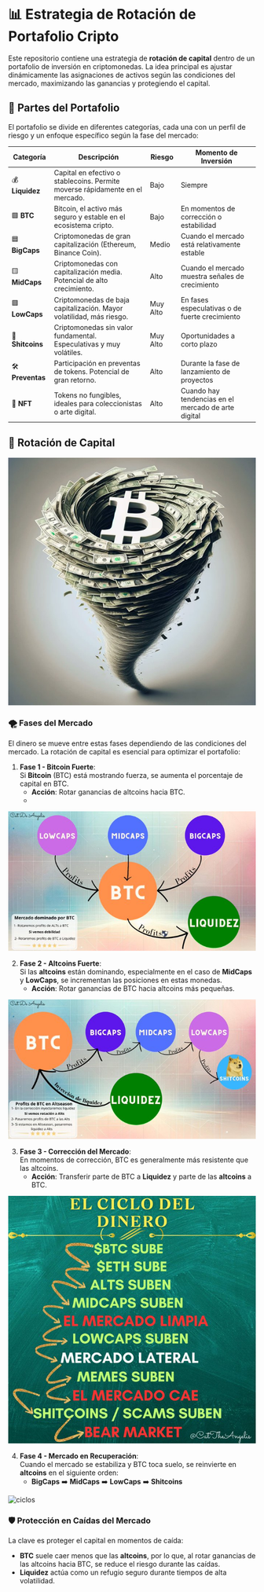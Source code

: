 # 📊 Estrategia de Rotación de Portafolio Cripto

Este repositorio contiene una estrategia de **rotación de capital** dentro de un portafolio de inversión en criptomonedas. La idea principal es ajustar dinámicamente las asignaciones de activos según las condiciones del mercado, maximizando las ganancias y protegiendo el capital.

## 🧩 Partes del Portafolio

El portafolio se divide en diferentes categorías, cada una con un perfil de riesgo y un enfoque específico según la fase del mercado:

| **Categoría**   | **Descripción**                                                                 | **Riesgo**    | **Momento de Inversión** |
|-----------------|---------------------------------------------------------------------------------|---------------|--------------------------|
| 💰 **Liquidez** | Capital en efectivo o stablecoins. Permite moverse rápidamente en el mercado.   | Bajo          | Siempre                  |
| 🟩 **BTC**      | Bitcoin, el activo más seguro y estable en el ecosistema cripto.                | Bajo          | En momentos de corrección o estabilidad |
| 🟦 **BigCaps**  | Criptomonedas de gran capitalización (Ethereum, Binance Coin).                  | Medio         | Cuando el mercado está relativamente estable |
| 🟨 **MidCaps**  | Criptomonedas con capitalización media. Potencial de alto crecimiento.         | Alto          | Cuando el mercado muestra señales de crecimiento |
| 🟪 **LowCaps**  | Criptomonedas de baja capitalización. Mayor volatilidad, más riesgo.            | Muy Alto      | En fases especulativas o de fuerte crecimiento |
| 🛑 **Shitcoins**| Criptomonedas sin valor fundamental. Especulativas y muy volátiles.            | Muy Alto      | Oportunidades a corto plazo |
| 🛠️ **Preventas**| Participación en preventas de tokens. Potencial de gran retorno.               | Alto          | Durante la fase de lanzamiento de proyectos |
| 🎨 **NFT**      | Tokens no fungibles, ideales para coleccionistas o arte digital.                | Alto          | Cuando hay tendencias en el mercado de arte digital |

## 🔁 Rotación de Capital

<img src="./img/porta/1.jpg" alt="ciclos">

### 🌪️ Fases del Mercado

El dinero se mueve entre estas fases dependiendo de las condiciones del mercado. La rotación de capital es esencial para optimizar el portafolio:

1. **Fase 1 - Bitcoin Fuerte**:  
   Si **Bitcoin** (BTC) está mostrando fuerza, se aumenta el porcentaje de capital en BTC.
   - **Acción**: Rotar ganancias de altcoins hacia BTC.
   - 
<img src="./img/porta/2.jpg" alt="ciclos">

2. **Fase 2 - Altcoins Fuerte**:  
   Si las **altcoins** están dominando, especialmente en el caso de **MidCaps** y **LowCaps**, se incrementan las posiciones en estas monedas.
   - **Acción**: Rotar ganancias de BTC hacia altcoins más pequeñas.

<img src="./img/porta/3.jpg" alt="ciclos">

3. **Fase 3 - Corrección del Mercado**:  
   En momentos de corrección, BTC es generalmente más resistente que las altcoins.
   - **Acción**: Transferir parte de BTC a **Liquidez** y parte de las **altcoins** a BTC.

<img src="./img/porta/4.jpg" alt="ciclos">

4. **Fase 4 - Mercado en Recuperación**:  
   Cuando el mercado se estabiliza y BTC toca suelo, se reinvierte en **altcoins** en el siguiente orden:
   - **BigCaps** ➡️ **MidCaps** ➡️ **LowCaps** ➡️ **Shitcoins**

<img src="./img/porta/5.jpg" alt="ciclos">

### 🛡️ Protección en Caídas del Mercado

La clave es proteger el capital en momentos de caída:

- **BTC** suele caer menos que las **altcoins**, por lo que, al rotar ganancias de las altcoins hacia BTC, se reduce el riesgo durante las caídas.
- **Liquidez** actúa como un refugio seguro durante tiempos de alta volatilidad.
